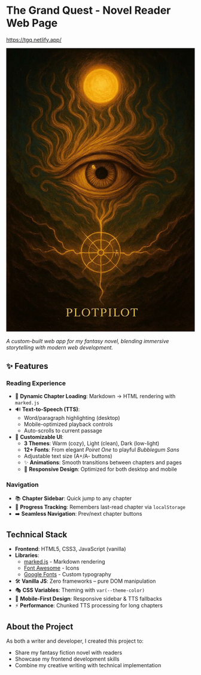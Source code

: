 # The Grand Quest - Novel Reader Web Page
https://tgq.netlify.app/

![Cover Image](icons/cover.jpeg)
 
*A custom-built web app for my fantasy novel, blending immersive storytelling with modern web development.*

## ✨ Features

### **Reading Experience**
- 📖 **Dynamic Chapter Loading**: Markdown → HTML rendering with `marked.js`
- 🔊 **Text-to-Speech (TTS)**:
  - Word/paragraph highlighting (desktop)
  - Mobile-optimized playback controls
  - Auto-scrolls to current passage
- 🎨 **Customizable UI**:
  - **3 Themes**: Warm (cozy), Light (clean), Dark (low-light)
  - **12+ Fonts**: From elegant *Poiret One* to playful *Bubblegum Sans*
  - Adjustable text size (A+/A- buttons)
  - ✨ **Animations**: Smooth transitions between chapters and pages
  - 📱 **Responsive Design**: Optimized for both desktop and mobile

### **Navigation**
- 📚 **Chapter Sidebar**: Quick jump to any chapter
- 🔄 **Progress Tracking**: Remembers last-read chapter via `localStorage`
- ➡️ **Seamless Navigation**: Prev/next chapter buttons

## Technical Stack
- **Frontend**: HTML5, CSS3, JavaScript (vanilla)
- **Libraries**: 
  - [marked.js](https://marked.js.org/) - Markdown rendering
  - [Font Awesome](https://fontawesome.com/) - Icons
  - [Google Fonts](https://fonts.google.com/) - Custom typography
- 🛠 **Vanilla JS**: Zero frameworks – pure DOM manipulation
- 🎭 **CSS Variables**: Theming with `var(--theme-color)`
- 📱 **Mobile-First Design**: Responsive sidebar & TTS fallbacks
- ⚡ **Performance**: Chunked TTS processing for long chapters

## About the Project

As both a writer and developer, I created this project to:
- Share my fantasy fiction novel with readers
- Showcase my frontend development skills
- Combine my creative writing with technical implementation
